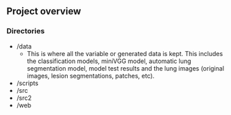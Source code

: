 ## Project overview
### Directories
- /data
  - This is where all the variable or generated data is kept.  This includes the classification models, miniVGG model, automatic lung segmentation model, model test results and the lung images (original images, lesion segmentations, patches, etc).
- /scripts
- /src
- /src2
- /web
